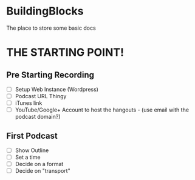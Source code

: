 BuildingBlocks
==============

The place to store some basic docs


THE STARTING POINT!
===================

Pre Starting Recording
----------------------

- [ ] Setup Web Instance (Wordpress)
- [ ] Podcast URL Thingy
- [ ] iTunes link
- [ ] YouTube/Google+ Account to host the hangouts - (use email with the podcast domain?)

First Podcast
-------------

- [ ] Show Outline
- [ ] Set a time
- [ ] Decide on a format
- [ ] Decide on "transport"

